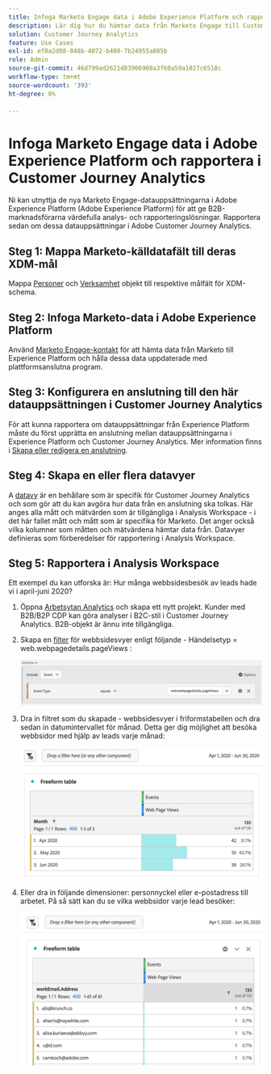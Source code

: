 ```yaml
---
title: Infoga Marketo Engage data i Adobe Experience Platform och rapportera i Customer Journey Analytics
description: Lär dig hur du hämtar data från Marketo Engage till Customer Journey Analytics
solution: Customer Journey Analytics
feature: Use Cases
exl-id: ef8a2d08-848b-4072-b400-7b24955a085b
role: Admin
source-git-commit: 46d799ad2621d83906908a3f60a59a1027c6518c
workflow-type: tm+mt
source-wordcount: '393'
ht-degree: 0%

---
```


# Infoga Marketo Engage data i Adobe Experience Platform och rapportera i Customer Journey Analytics

Ni kan utnyttja de nya Marketo Engage-datauppsättningarna i Adobe Experience Platform (Adobe Experience Platform) för att ge B2B-marknadsförarna värdefulla analys- och rapporteringslösningar. Rapportera sedan om dessa datauppsättningar i Adobe Customer Journey Analytics.

## Steg 1: Mappa Marketo-källdatafält till deras XDM-mål

Mappa [Personer](https://experienceleague.adobe.com/docs/experience-platform/sources/connectors/adobe-applications/mapping/marketo.html#persons) och [Verksamhet](https://experienceleague.adobe.com/docs/experience-platform/sources/connectors/adobe-applications/mapping/marketo.html#activities) objekt till respektive målfält för XDM-schema.

## Steg 2: Infoga Marketo-data i Adobe Experience Platform

Använd [Marketo Engage-kontakt](https://experienceleague.adobe.com/docs/experience-platform/sources/connectors/adobe-applications/marketo/marketo.html) för att hämta data från Marketo till Experience Platform och hålla dessa data uppdaterade med plattformsanslutna program.

## Steg 3: Konfigurera en anslutning till den här datauppsättningen i Customer Journey Analytics

För att kunna rapportera om datauppsättningar från Experience Platform måste du först upprätta en anslutning mellan datauppsättningarna i Experience Platform och Customer Journey Analytics. Mer information finns i [Skapa eller redigera en anslutning](https://experienceleague.adobe.com/docs/analytics-platform/using/cja-connections/create-connection.html).

## Steg 4: Skapa en eller flera datavyer

A [datavy](/help/data-views/data-views.md) är en behållare som är specifik för Customer Journey Analytics och som gör att du kan avgöra hur data från en anslutning ska tolkas. Här anges alla mått och mätvärden som är tillgängliga i Analysis Workspace - i det här fallet mått och mått som är specifika för Marketo. Det anger också vilka kolumner som måtten och mätvärdena hämtar data från. Datavyer definieras som förberedelser för rapportering i Analysis Workspace.

## Steg 5: Rapportera i Analysis Workspace

Ett exempel du kan utforska är: Hur många webbsidesbesök av leads hade vi i april-juni 2020?

1. Öppna [Arbetsytan Analytics](/help/analysis-workspace/home.md) och skapa ett nytt projekt.
Kunder med B2B/B2P CDP kan göra analyser i B2C-stil i Customer Journey Analytics. B2B-objekt är ännu inte tillgängliga.

1. Skapa en [filter](/help/components/filters/create-filters.md) för webbsidesvyer enligt följande - Händelsetyp = web.webpagedetails.pageViews :

   ![Definitionsfönster med händelsetyp och händelsetyp](../assets/marketo-filter.png)

1. Dra in filtret som du skapade - webbsidesvyer i friformstabellen och dra sedan in datumintervallet för månad. Detta ger dig möjlighet att besöka webbsidor med hjälp av leads varje månad:

   ![Frihandstabell med händelser per månad.](../assets/marketo-freeform.png)

1. Eller dra in följande dimensioner: personnyckel eller e-postadress till arbetet. På så sätt kan du se vilka webbsidor varje lead besöker:

   ![Frihandstabell med händelser och workEmail.Address och Web Page Views.](../assets/marketo-freeform2.png)
